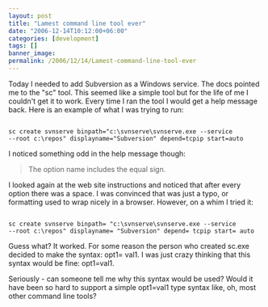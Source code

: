 ```yaml
---
layout: post
title: "Lamest command line tool ever"
date: "2006-12-14T10:12:00+06:00"
categories: [development]
tags: []
banner_image: 
permalink: /2006/12/14/Lamest-command-line-tool-ever
---
```


Today I needed to add Subversion as a Windows service. The docs pointed me to the "sc" tool. This seemed like a simple tool but for the life of me I couldn't get it to work. Every time I ran the tool I would get a help message back. Here is an example of what I was trying to run:

<code>
sc create svnserve binpath="c:\svnserve\svnserve.exe --service 
--root c:\repos" displayname="Subversion" depend=tcpip start=auto
</code>

I noticed something odd in the help message though: 

<blockquote>
The option name includes the equal sign.
</blockquote>

I looked again at the web site instructions and noticed that after every option there was a space. I was convinced that was just a typo, or formatting used to wrap nicely in a browser. However, on a whim I tried it:

<code>
sc create svnserve binpath= "c:\svnserve\svnserve.exe --service 
--root c:\repos" displayname= "Subversion" depend= tcpip start= auto
</code>

Guess what? It worked. For some reason the person who created sc.exe decided to make the syntax: opt1= val1. I was just crazy thinking that this syntax would be fine: opt1=val1.

Seriously - can someone tell me why this syntax would be used? Would it have been so hard to support a simple opt1=val1 type syntax like, oh, most other command line tools?